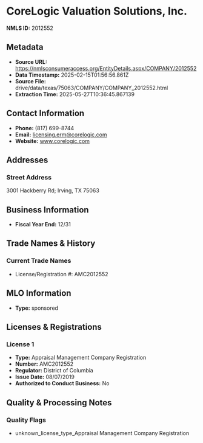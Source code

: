 # CoreLogic Valuation Solutions, Inc.

**NMLS ID:** 2012552

## Metadata
- **Source URL:** https://nmlsconsumeraccess.org/EntityDetails.aspx/COMPANY/2012552
- **Data Timestamp:** 2025-02-15T01:56:56.861Z
- **Source File:** drive/data/texas/75063/COMPANY/COMPANY_2012552.html
- **Extraction Time:** 2025-05-27T10:36:45.867139

## Contact Information
- **Phone:** (817) 699-8744
- **Email:** licensing.erm@corelogic.com
- **Website:** www.corelogic.com

## Addresses
### Street Address
3001 Hackberry Rd; Irving, TX 75063

## Business Information
- **Fiscal Year End:** 12/31

## Trade Names & History
### Current Trade Names
- License/Registration #: AMC2012552

## MLO Information
- **Type:** sponsored

## Licenses & Registrations

### License 1
- **Type:** Appraisal Management Company Registration
- **Number:** AMC2012552
- **Regulator:** District of Columbia
- **Issue Date:** 08/07/2019
- **Authorized to Conduct Business:** No

## Quality & Processing Notes
### Quality Flags
- unknown_license_type_Appraisal Management Company Registration
